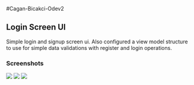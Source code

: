 #Cagan-Bicakci-Odev2

## Login Screen UI

Simple login and signup screen ui.
Also configured a view model structure to use for simple data validations with register and login operations.

### Screenshots

![](../../Desktop/Screenshot_1662025824.png)
![](../../Desktop/Screenshot_1662025827.png)
![](../../Desktop/Screenshot_1662025830.png)